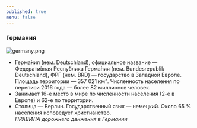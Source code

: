 ```yaml
---
published: true
menu: false
---
```

### Германия
![germany.png]({{site.baseurl}}images/germany.png)

- Герма́ния (нем. Deutschland), официальное название — Федерати́вная Респу́блика Герма́ния (нем. Bundesrepublik Deutschland), ФРГ (нем. BRD) — государство в Западной Европе. Площадь территории — 357 021 км². Численность населения по переписи 2016 года — более 82 миллионов человек.
- Занимает 16-е место в мире по численности населения (2-е в Европе) и 62-е по территории.
- Столица — Берлин. Государственный язык — немецкий. Около 65 % населения исповедует христианство.  
 _ПРАВИЛА дорожнего движения в Германии_
